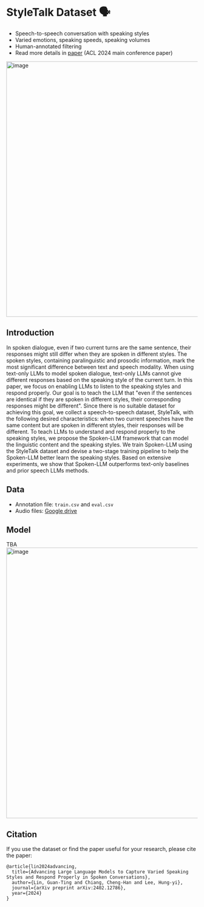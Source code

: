 # StyleTalk Dataset 🗣

* Speech-to-speech conversation with speaking styles
* Varied emotions, speaking speeds, speaking volumes
* Human-annotated filtering
* Read more details in [paper](https://arxiv.org/abs/2402.12786) (ACL 2024 main conference paper)
<img width="671" alt="image" src="https://github.com/DanielLin94144/StyleTalk/assets/50494525/4416a3fe-7c8c-4bab-8b4e-77685b7afcbe">


## Introduction
In spoken dialogue, even if two current turns are the same sentence, their responses might still differ when they are spoken in different styles. The spoken styles, containing paralinguistic and prosodic information, mark the most significant difference between text and speech modality. When using text-only LLMs to model spoken dialogue, text-only LLMs cannot give different responses based on the speaking style of the current turn. In this paper, we focus on enabling LLMs to listen to the speaking styles and respond properly. Our goal is to teach the LLM that "even if the sentences are identical if they are spoken in different styles, their corresponding responses might be different". Since there is no suitable dataset for achieving this goal, we collect a speech-to-speech dataset, StyleTalk, with the following desired characteristics: when two current speeches have the same content but are spoken in different styles, their responses will be different. To teach LLMs to understand and respond properly to the speaking styles, we propose the Spoken-LLM framework that can model the linguistic content and the speaking styles. We train Spoken-LLM using the StyleTalk dataset and devise a two-stage training pipeline to help the Spoken-LLM better learn the speaking styles. Based on extensive experiments, we show that Spoken-LLM outperforms text-only baselines and prior speech LLMs methods.

## Data
* Annotation file: ```train.csv``` and ```eval.csv```
* Audio files: [Google drive](https://drive.google.com/file/d/1y8L5BATyr8go0L-9DfIKtMek51koSlhp/view?usp=sharing)

## Model 
TBA
<img width="711" alt="image" src="https://github.com/DanielLin94144/StyleTalk/assets/50494525/bf15631a-d60d-4878-bc28-4bfa8470026f">

## Citation
If you use the dataset or find the paper useful for your research, please cite the paper: 
```
@article{lin2024advancing,
  title={Advancing Large Language Models to Capture Varied Speaking Styles and Respond Properly in Spoken Conversations},
  author={Lin, Guan-Ting and Chiang, Cheng-Han and Lee, Hung-yi},
  journal={arXiv preprint arXiv:2402.12786},
  year={2024}
}
```
